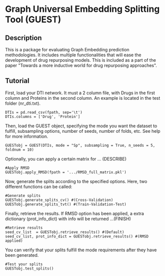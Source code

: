 # Graph Universal Embedding Splitting Tool (GUEST)

## Description
This is a package for evaluating Graph Embedding prediction methodologies. It includes multiple functionalities that will ease the development of drug repurposing models. This is included as a part of the paper "Towards a more inductive world for drug repurposing approaches".

## Tutorial
First, load your DTI network. It must a 2 column file, with
Drugs in the first column and Proteins in the second column. An example is located in the test folder (nr_dti.txt).

    DTIs = pd.read_csv(fpath, sep='\t') 
    DTIs.columns = ['Drug', 'Protein']

Then, load the GUEST object, specifying the mode
you want the dataset to fulfill, subsampling options, number of seeds, number of folds, etc. See help for more information.

    GUESTobj = GUEST(DTIs, mode = "Sp", subsampling = True, n_seeds = 5, foldnum = 10)

Optionally, you can apply a certain matrix for ... (DESCRIBE)

    #Apply RMSD
    GUESTobj.apply_RMSD(fpath = '.../RMSD_full_matrix.pkl')

Now, generate the splits according to the specified options. Here, two different functions can be called:

    #Generate splits 
    GUESTobj.generate_splits_cv() #(Cross-Validation)
    GUESTobj.generate_splits_tvt() #(Train-Validation-Test)

Finally, retrieve the results. If RMSD option has been applied, 
a extra dictionary (prot_info_dict) with info will be returned ...(FINISH)

    #Retrieve results
    seed_cv_list  = GUESTobj.retrieve_results() #(Default)
    seed_cv_list, prot_info_dict = GUESTobj.retrieve_results() #(RMSD applied)

You can verify that your splits fulfill the mode requirements after they have been generated.

    #Test your splits
    GUESTobj.test_splits()
    
